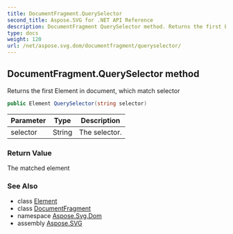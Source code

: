 ```yaml
---
title: DocumentFragment.QuerySelector
second_title: Aspose.SVG for .NET API Reference
description: DocumentFragment QuerySelector method. Returns the first Element in document which match selector
type: docs
weight: 120
url: /net/aspose.svg.dom/documentfragment/queryselector/
---
```

## DocumentFragment.QuerySelector method

Returns the first Element in document, which match selector

```csharp
public Element QuerySelector(string selector)
```

| Parameter | Type | Description |
| --- | --- | --- |
| selector | String | The selector. |

### Return Value

The matched element

### See Also

* class [Element](../../element/)
* class [DocumentFragment](../)
* namespace [Aspose.Svg.Dom](../../../aspose.svg.dom/)
* assembly [Aspose.SVG](../../../)
